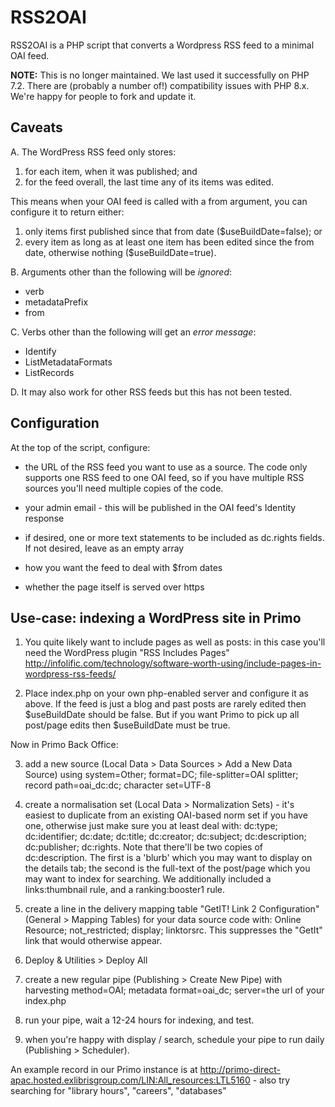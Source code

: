 RSS2OAI
======
RSS2OAI is a PHP script that converts a Wordpress RSS feed to a minimal OAI feed. 

**NOTE:** This is no longer maintained. We last used it successfully on PHP 7.2. There are (probably a number of!) compatibility issues with PHP 8.x. We're happy for people to fork and update it.


Caveats
-------

A. The WordPress RSS feed only stores:

1. for each item, when it was published; and
2. for the feed overall, the last time any of its items was edited.

This means when your OAI feed is called with a from argument, you can configure it to return either:

1. only items first published since that from date ($useBuildDate=false); or
2. every item as long as at least one item has been edited since the from date, otherwise nothing ($useBuildDate=true).


B. Arguments other than the following will be *ignored*:
 * verb
 * metadataPrefix
 * from

 
C. Verbs other than the following will get an *error message*:
 * Identify
 * ListMetadataFormats
 * ListRecords


D. It may also work for other RSS feeds but this has not been tested.
 

Configuration
-------------
At the top of the script, configure:

* the URL of the RSS feed you want to use as a source. The code only supports one RSS feed to one OAI feed, so if you have multiple RSS sources you'll need multiple copies of the code.

* your admin email - this will be published in the OAI feed's Identity response

* if desired, one or more text statements to be included as dc.rights fields. If not desired, leave as an empty array

* how you want the feed to deal with $from dates

* whether the page itself is served over https


Use-case: indexing a WordPress site in Primo
--------------------------------------------

1. You quite likely want to include pages as well as posts: in this case you'll need the WordPress plugin "RSS Includes Pages" http://infolific.com/technology/software-worth-using/include-pages-in-wordpress-rss-feeds/

2. Place index.php on your own php-enabled server and configure it as above. If the feed is just a blog and past posts are rarely edited then $useBuildDate should be false. But if you want Primo to pick up all post/page edits then $useBuildDate must be true.

Now in Primo Back Office:

3. add a new source (Local Data > Data Sources > Add a New Data Source) using system=Other; format=DC; file-splitter=OAI splitter; record path=oai_dc:dc; character set=UTF-8

4. create a normalisation set (Local Data > Normalization Sets) - it's easiest to duplicate from an existing OAI-based norm set if you have one, otherwise just make sure you at least deal with: dc:type; dc:identifier; dc:date; dc:title; dc:creator; dc:subject; dc:description; dc:publisher; dc:rights.  Note that there'll be two copies of dc:description. The first is a 'blurb' which you may want to display on the details tab; the second is the full-text of the post/page which you may want to index for searching. We additionally included a links:thumbnail rule, and a ranking:booster1 rule.

5. create a line in the delivery mapping table "GetIT! Link 2 Configuration" (General > Mapping Tables) for your data source code with: Online Resource; not_restricted; display; linktorsrc. This suppresses the "GetIt" link that would otherwise appear.

6. Deploy & Utilities > Deploy All

7. create a new regular pipe (Publishing > Create New Pipe) with harvesting method=OAI; metadata format=oai_dc; server=the url of your index.php

8. run your pipe, wait a 12-24 hours for indexing, and test.

9. when you're happy with display / search, schedule your pipe to run daily (Publishing > Scheduler).

An example record in our Primo instance is at http://primo-direct-apac.hosted.exlibrisgroup.com/LIN:All_resources:LTL5160 - also try searching for "library hours", "careers", "databases"
